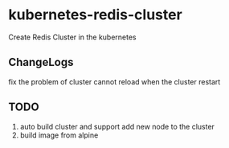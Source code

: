 # kubernetes-redis-cluster
Create Redis Cluster in the kubernetes  
## ChangeLogs  
fix the problem of cluster cannot reload when the cluster restart  
## TODO  
1. auto build cluster and support add new node to the cluster  
2. build image from alpine
